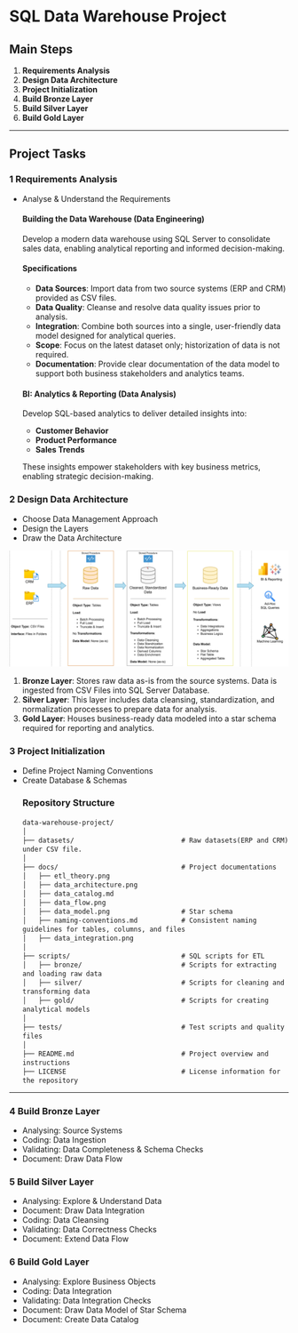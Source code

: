 # SQL Data Warehouse Project

## Main Steps
1. **Requirements Analysis** 
2. **Design Data Architecture** 
3. **Project Initialization** 
4. **Build Bronze Layer** 
5. **Build Silver Layer** 
6. **Build Gold Layer** 

---

## Project Tasks

### 1️ Requirements Analysis  
- Analyse & Understand the Requirements  
    #### Building the Data Warehouse (Data Engineering)
    Develop a modern data warehouse using SQL Server to consolidate sales data, enabling analytical reporting and informed decision-making.

    #### Specifications
    - **Data Sources**: Import data from two source systems (ERP and CRM) provided as CSV files.
    - **Data Quality**: Cleanse and resolve data quality issues prior to analysis.
    - **Integration**: Combine both sources into a single, user-friendly data model designed for analytical queries.
    - **Scope**: Focus on the latest dataset only; historization of data is not required.
    - **Documentation**: Provide clear documentation of the data model to support both business stakeholders and analytics teams.


    #### BI: Analytics & Reporting (Data Analysis)
    Develop SQL-based analytics to deliver detailed insights into:
    - **Customer Behavior**
    - **Product Performance**
    - **Sales Trends**

    These insights empower stakeholders with key business metrics, enabling strategic decision-making.

### 2️ Design Data Architecture  
- Choose Data Management Approach  
- Design the Layers  
- Draw the Data Architecture

![Data Architecture](docs/data_architecture.png) 
1. **Bronze Layer**: Stores raw data as-is from the source systems. Data is ingested from CSV Files into SQL Server Database.
2. **Silver Layer**: This layer includes data cleansing, standardization, and normalization processes to prepare data for analysis.
3. **Gold Layer**: Houses business-ready data modeled into a star schema required for reporting and analytics.

### 3️ Project Initialization   
- Define Project Naming Conventions  
- Create Database & Schemas
    ### Repository Structure
    ```
    data-warehouse-project/
    │
    ├── datasets/                           # Raw datasets(ERP and CRM) under CSV file.
    │
    ├── docs/                               # Project documentations
    │   ├── etl_theory.png               
    │   ├── data_architecture.png        
    │   ├── data_catalog.md           
    │   ├── data_flow.png               
    │   ├── data_model.png                  # Star schema
    │   ├── naming-conventions.md           # Consistent naming guidelines for tables, columns, and files
    │   ├── data_integration.png
    │
    ├── scripts/                            # SQL scripts for ETL
    │   ├── bronze/                         # Scripts for extracting and loading raw data
    │   ├── silver/                         # Scripts for cleaning and transforming data
    │   ├── gold/                           # Scripts for creating analytical models
    │
    ├── tests/                              # Test scripts and quality files
    │
    ├── README.md                           # Project overview and instructions
    ├── LICENSE                             # License information for the repository
    ```
---

### 4️ Build Bronze Layer  
- Analysing: Source Systems  
- Coding: Data Ingestion  
- Validating: Data Completeness & Schema Checks  
- Document: Draw Data Flow 

### 5 Build Silver Layer  
- Analysing: Explore & Understand Data  
- Document: Draw Data Integration  
- Coding: Data Cleansing  
- Validating: Data Correctness Checks  
- Document: Extend Data Flow   

### 6️ Build Gold Layer  
- Analysing: Explore Business Objects  
- Coding: Data Integration  
- Validating: Data Integration Checks  
- Document: Draw Data Model of Star Schema 
- Document: Create Data Catalog 
